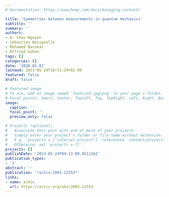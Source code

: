 ```yaml
---
# Documentation: https://wowchemy.com/docs/managing-content/

title: 'Symmetries between measurements in quantum mechanics'
subtitle: ''
summary: ''
authors:
- H. Chau Nguyen
- Sébastien Designolle
- Mohamed Barakat
- Otfried Gühne
tags: []
categories: []
date: '2020-01-01'
lastmod: 2023-05-24T10:51:29+02:00
featured: false
draft: false

# Featured image
# To use, add an image named `featured.jpg/png` to your page's folder.
# Focal points: Smart, Center, TopLeft, Top, TopRight, Left, Right, BottomLeft, Bottom, BottomRight.
image:
  caption: ''
  focal_point: ''
  preview_only: false

# Projects (optional).
#   Associate this post with one or more of your projects.
#   Simply enter your project's folder or file name without extension.
#   E.g. `projects = ["internal-project"]` references `content/project/deep-learning/index.md`.
#   Otherwise, set `projects = []`.
projects: []
publishDate: '2023-05-24T09:12:09.051116Z'
publication_types:
- '2'
abstract: ''
publication: '*arXiv:2003.12553*'
links:
- name: arXiv
  url: https://arxiv.org/abs/2003.12553
---
```

